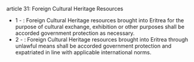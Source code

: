 article 31: Foreign Cultural Heritage Resources

<ul>
			<li>1 - : Foreign Cultural Heritage resources brought into Eritrea for the purpose of cultural exchange, exhibition or other purposes shall be accorded government protection as necessary.<ul>
			</ul></li>			<li>2 - : Foreign Cultural Heritage resources brought into Eritrea through unlawful means shall be accorded government protection and expatriated in line with applicable international norms.<ul>
			</ul></li></ul>